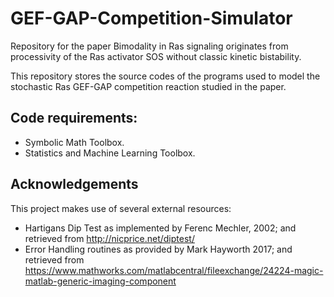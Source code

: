 # GEF-GAP-Competition-Simulator

Repository for the paper Bimodality in Ras signaling originates from processivity of the Ras activator SOS without classic kinetic bistability.

This repository stores the source codes of the programs used to model the stochastic Ras GEF-GAP competition reaction studied in the paper.

## Code requirements:
- Symbolic Math Toolbox.
- Statistics and Machine Learning Toolbox.

## Acknowledgements
This project makes use of several external resources:
- Hartigans Dip Test as implemented by Ferenc Mechler, 2002; and retrieved from http://nicprice.net/diptest/
- Error Handling routines as provided by Mark Hayworth 2017; and retrieved from https://www.mathworks.com/matlabcentral/fileexchange/24224-magic-matlab-generic-imaging-component
